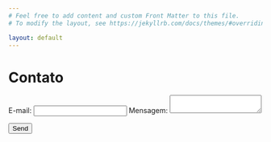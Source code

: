 ```yaml
---
# Feel free to add content and custom Front Matter to this file.
# To modify the layout, see https://jekyllrb.com/docs/themes/#overriding-theme-defaults

layout: default
---
```


# Contato
<!-- modify this form HTML and place wherever you want your form -->

<form
  action="https://formspree.io/f/mqkgrklg"
  method="POST"
>
  <label>
    E-mail:
    <input type="email" name="_replyto">
  </label>
  <label>
    Mensagem:
    <textarea name="message"></textarea>
  </label>

  <!-- your other form fields go here -->

  <button type="Enviar">Send</button>
</form>
